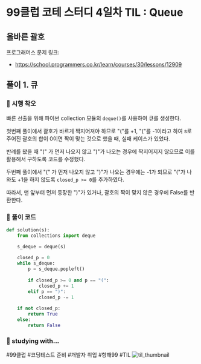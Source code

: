 # 99클럽 코테 스터디 4일차 TIL : Queue

## 올바른 괄호
프로그래머스 문제 링크:
- https://school.programmers.co.kr/learn/courses/30/lessons/12909


## 풀이 1. 큐

### 🤔 시행 착오
빠른 선출을 위해 파이썬 collection 모듈의 ```deque()```를 사용하여 큐를 생성한다.

첫번쨰 풀이에서 괄호가 바르게 짝지어져야 하므로 "("를 +1, "("를 -1이라고 하여 s로 주어진 괄호의 합이 0이면 짝이 맞는 것으로 했을 때, 실패 케이스가 있었다.

반례를 봤을 때 "(" 가 먼저 나오지 않고 ")"가 나오는 경우에 짝지어지지 않으므로 이를 활용해서 구하도록 코드를 수정했다.

두번째 풀이에서 "(" 가 먼저 나오지 않고 ")"가 나오는 경우에는 -1가 되므로 "("가 나와도 +1을 하지 않도록 ```closed_p >= 0```를 추가하였다.

따라서, 맨 앞부터 먼저 등장한 ")"가 있거나, 괄호의 짝이 맞지 않은 경우에 False를 반환한다.

### 🎉 풀이 코드
```python
def solution(s):
    from collections import deque

    s_deque = deque(s)
    
    closed_p = 0
    while s_deque:
        p = s_deque.popleft()
        
        if closed_p >= 0 and p == "(":
            closed_p += 1
        elif p == ")":
            closed_p -= 1
            
    if not closed_p:
        return True
    else:
        return False

```

### 🏃 studying with...
#99클럽 #코딩테스트 준비 #개발자 취업 #항해99 #TIL
![til_thumbnail](./img/기본형1_python.png)